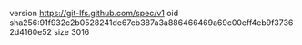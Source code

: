 version https://git-lfs.github.com/spec/v1
oid sha256:91f932c2b0528241de67cb387a3a886466469a69c00eff4eb9f37362d4160e52
size 3016
